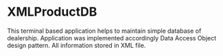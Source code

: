 # XMLProductDB
This terminal based application helps to maintain simple database of dealership. 
Application was implemented accordingly Data Access Object design pattern. 
All information stored in  XML file. 
